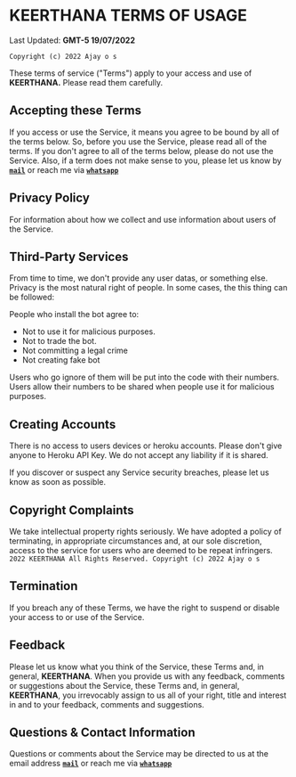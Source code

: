 # **KEERTHANA** TERMS OF USAGE

Last Updated: **GMT-5 19/07/2022**

`Copyright (c) 2022 Ajay o s`

These terms of service ("Terms") apply to your access and use of **KEERTHANA.** Please read them carefully.

## Accepting these Terms

If you access or use the Service, it means you agree to be bound by all of the terms below. So, before you use the Service, please read all of the terms. If you don't agree to all of the terms below, please do not use the Service. Also, if a term does not make sense to you, please let us know by [**`mail`**](mailto:ajayosakhub@gmail.com) or reach me via [**`whatsapp`**](https://api.whatsapp.com/send?phone=919188346721&text='Hlo%20iam%20from%20github.com/Keerthana%20repo%20')


## Privacy Policy

For information about how we collect and use information about users of the Service.


## Third-Party Services

From time to time, we don't provide any user datas, or something else. Privacy is the most natural right of people.
In some cases, the this thing can be followed:

People who install the bot agree to:
- Not to use it for malicious purposes.
- Not to trade the bot.
- Not committing a legal crime
- Not creating fake bot

Users who go ignore of them will be put into the code with their numbers.
Users allow their numbers to be shared when people use it for malicious purposes.


## Creating Accounts

There is no access to users devices or heroku accounts. Please don't give anyone to Heroku API Key. We do not accept any liability if it is shared.

If you discover or suspect any Service security breaches, please let us know as soon as possible.


## Copyright Complaints

We take intellectual property rights seriously. We have adopted a policy of terminating, in appropriate circumstances and, at our sole discretion, access to the service for users who are deemed to be repeat infringers.` 2022 KEERTHANA All Rights Reserved. Copyright (c) 2022 Ajay o s`


## Termination

If you breach any of these Terms, we have the right to suspend or disable your access to or use of the Service.


## Feedback

Please let us know what you think of the Service, these Terms and, in general, **KEERTHANA**. When you provide us with any feedback, comments or suggestions about the Service, these Terms and, in general, **KEERTHANA**, you irrevocably assign to us all of your right, title and interest in and to your feedback, comments and suggestions.


## Questions & Contact Information

Questions or comments about the Service may be directed to us at the email address [**`mail`**](mailto:ajayosakhub@gmail.com) or reach me via [**`whatsapp`**](https://api.whatsapp.com/send?phone=919188346721&text='Hlo%20iam%20from%20github.com/Keerthana%20repo%20')
